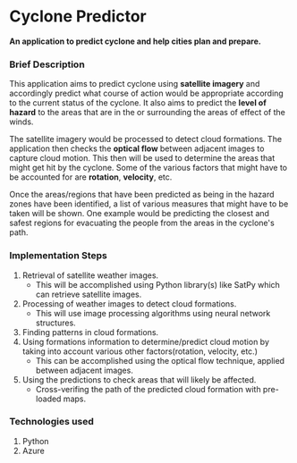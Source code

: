 Cyclone Predictor
=====================

**An application to predict cyclone and help cities plan and prepare.**

### Brief Description

This application aims to predict cyclone using **satellite imagery** and accordingly predict what course of action would be appropriate
according to the current status of the cyclone. It also aims to predict the **level of hazard** to the areas that are in the or surrounding the
areas of effect of the winds.

The satellite imagery would be processed to detect cloud formations. The application then checks the **optical flow** between adjacent images
to capture cloud motion. This then will be used to determine the areas that might get hit by the cyclone. Some of the various factors that might have to be accounted for are **rotation**, **velocity**, etc.

Once the areas/regions that have been predicted as being in the hazard zones have been identified, a list of various measures that might have
to be taken will be shown. One example would be predicting the closest and safest regions for evacuating the people from the areas in the cyclone's path.

### Implementation Steps

1. Retrieval of satellite weather images.
   - This will be accomplished using Python library(s) like SatPy which can retrieve satellite images.
2. Processing of weather images to detect cloud formations.
   - This will use image processing algorithms using neural network structures.
3. Finding patterns in cloud formations.
4. Using formations information to determine/predict cloud motion by taking into account various other factors(rotation, velocity, etc.)
   - This can be accomplished using the optical flow technique, applied between adjacent images.
5. Using the predictions to check areas that will likely be affected.
   - Cross-verifing the path of the predicted cloud formation with pre-loaded maps.

### Technologies used

1. Python
2. Azure
